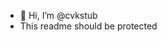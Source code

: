 - 👋 Hi, I’m @cvkstub
-  This readme should be protected

<!---
cvkstub/cvkstub is a ✨ special ✨ repository because its `README.md` (this file) appears on your GitHub profile.
You can click the Preview link to take a look at your changes.
--->
